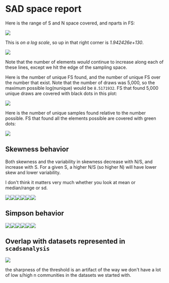 SAD space report
================

Here is the range of S and N space covered, and nparts in FS:

![](report_files/figure-markdown_github/plot%20sn%20space-1.png)

This is *on a log scale*, so up in that right corner is *1.942426e+130*.

![](report_files/figure-markdown_github/plot%20size%20of%20fs%202-1.png)

Note that the number of elements *would* continue to increase along each of these lines, except we hit the edge of the sampling space.

Here is the number of unique FS found, and the number of unique FS over the number that exist. Note that the number of draws was 5,000, so the maximum possible log(nunique) would be `8.5171932`. FS that found 5,000 unique draws are covered with black dots in this plot:

![](report_files/figure-markdown_github/nunique%201-1.png)

Here is the number of unique samples found relative to the number possible. FS that found all the elements possible are covered with green dots:

![](report_files/figure-markdown_github/nunique%202-1.png)

Skewness behavior
-----------------

Both skewness and the variability in skewness decrease with N/S, and increase with S. For a given S, a higher N/S (so higher N) will have lower skew and lower variability.

I don't think it matters very much whether you look at mean or median/range or sd.

![](report_files/figure-markdown_github/skewness-1.png)![](report_files/figure-markdown_github/skewness-2.png)![](report_files/figure-markdown_github/skewness-3.png)![](report_files/figure-markdown_github/skewness-4.png)![](report_files/figure-markdown_github/skewness-5.png)![](report_files/figure-markdown_github/skewness-6.png)

Simpson behavior
----------------

![](report_files/figure-markdown_github/simpson-1.png)![](report_files/figure-markdown_github/simpson-2.png)![](report_files/figure-markdown_github/simpson-3.png)![](report_files/figure-markdown_github/simpson-4.png)![](report_files/figure-markdown_github/simpson-5.png)![](report_files/figure-markdown_github/simpson-6.png)

Overlap with datasets represented in `scadsanalysis`
----------------------------------------------------

![](report_files/figure-markdown_github/scadsanalysis-1.png)

the sharpness of the threshold is an artifact of the way we don't have a lot of low s/high n communities in the datasets we started with.
